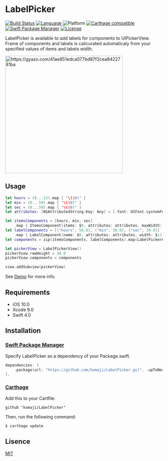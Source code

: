 # LabelPicker

[![Build Status](https://travis-ci.org/komaji/LabelPicker.svg?branch=master)](https://travis-ci.org/komaji/LabelPicker)
[![Language](https://img.shields.io/badge/language-Swift%205.0-orange.svg)](https://swift.org)
![Platform](https://img.shields.io/badge/platform-iOS-lightgrey.svg)
[![Carthage compatible](https://img.shields.io/badge/Carthage-compatible-4BC51D.svg)](https://github.com/Carthage/Carthage)
[![Swift Package Manager](https://img.shields.io/badge/Swift%20Package%20Manager-compatible-4BC51D)](https://swift.org/package-manager/)
[![License](https://img.shields.io/badge/license-MIT-blue.svg)](https://github.com/komaji/LabelPicker/blob/master/LICENSE)

LabelPicker is available to add labels for components to UIPickerView.
Frame of components and labels is calicurated automaticaly from your specified values of items and labels width.

<a href="https://gyazo.com/41ae851edca077bd87f2cea8422781ba"><img src="https://i.gyazo.com/41ae851edca077bd87f2cea8422781ba.png" alt="https://gyazo.com/41ae851edca077bd87f2cea8422781ba" width="375"/></a>

## Usage

```swift
let hours = (0...23).map { "\($0)" }
let min = (0...59).map { "\($0)" }
let sec = (0...59).map { "\($0)" }
let attributes: [NSAttributedString.Key: Any] = [.font: UIFont.systemFont(ofSize: 16.0)]

let itemsComponents = [hours, min, sec]
    .map { ItemsComponent(items: $0, attributes: attributes, maxWidth: 20.0) }
let labelComponents = [("hours", 50.0), ("min", 30.0), ("sec", 30.0)]
    .map { LabelComponent(name: $0, attributes: attributes, width: $1) }
let components = zip(itemsComponents, labelComponents).map(LabelPickerComponent.init)

let pickerView = LabelPickerView()
pickerView.rowHeight = 30.0
pickerView.components = components

view.addSubview(pickerView)
```

See [Demo](https://github.com/komaji/LabelPicker/tree/master/Demo) for more info.

## Requirements

- iOS 10.0
- Xcode 9.0
- Swift 4.0

## Installation

### [Swift Package Manager](https://swift.org/package-manager/)

Specify LabelPicker as a dependency of your Package.swift.

```swift
dependencies: [
    .package(url: "https://github.com/komaji/LabelPicker.git", .upToNextMajor(from: "VERSION_NUMBER")),
],
```

### [Carthage](https://github.com/Carthage/Carthage)

Add this to your Cartfile:

```
github "komaji/LabelPicker"
```

Then, run the following command:

```sh
$ carthage update
```

## Lisence

[MIT](https://github.com/komaji/LabelPicker/blob/master/LICENSE)
